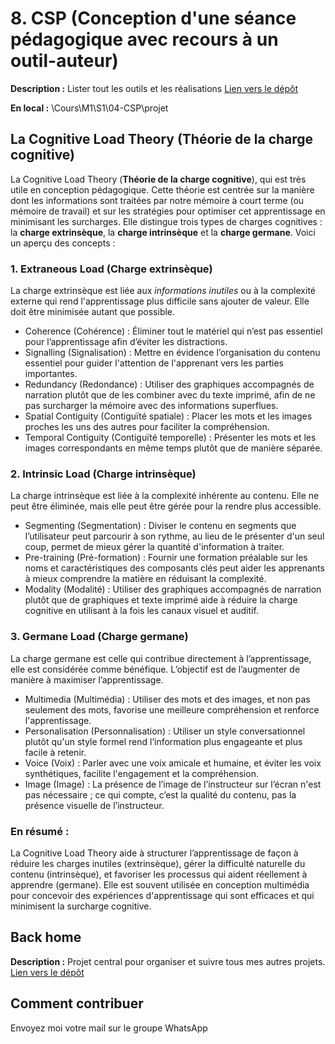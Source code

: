 # 8. CSP (Conception d'une séance pédagogique avec recours à un outil-auteur)

**Description :** Lister tout les outils et les réalisations
[Lien vers le dépôt](https://github.com/ugadavid/ugacsp)

**En local :** \Cours\M1\S1\04-CSP\projet

## La Cognitive Load Theory (Théorie de la charge cognitive)

La Cognitive Load Theory (**Théorie de la charge cognitive**), qui est très utile en conception pédagogique. Cette théorie est centrée sur la manière dont les informations sont traitées par notre mémoire à court terme (ou mémoire de travail) et sur les stratégies pour optimiser cet apprentissage en minimisant les surcharges. Elle distingue trois types de charges cognitives : la **charge extrinsèque**, la **charge intrinsèque** et la **charge germane**. Voici un aperçu des concepts :

### 1. Extraneous Load (Charge extrinsèque)

La charge extrinsèque est liée aux _informations inutiles_ ou à la complexité externe qui rend l'apprentissage plus difficile sans ajouter de valeur. Elle doit être minimisée autant que possible.

- Coherence (Cohérence) : Éliminer tout le matériel qui n’est pas essentiel pour l’apprentissage afin d’éviter les distractions.
- Signalling (Signalisation) : Mettre en évidence l’organisation du contenu essentiel pour guider l'attention de l'apprenant vers les parties importantes.
- Redundancy (Redondance) : Utiliser des graphiques accompagnés de narration plutôt que de les combiner avec du texte imprimé, afin de ne pas surcharger la mémoire avec des informations superflues.
- Spatial Contiguity (Contiguïté spatiale) : Placer les mots et les images proches les uns des autres pour faciliter la compréhension.
- Temporal Contiguity (Contiguïté temporelle) : Présenter les mots et les images correspondants en même temps plutôt que de manière séparée.

### 2. Intrinsic Load (Charge intrinsèque)

La charge intrinsèque est liée à la complexité inhérente au contenu. Elle ne peut être éliminée, mais elle peut être gérée pour la rendre plus accessible.

- Segmenting (Segmentation) : Diviser le contenu en segments que l’utilisateur peut parcourir à son rythme, au lieu de le présenter d'un seul coup, permet de mieux gérer la quantité d'information à traiter.
- Pre-training (Pré-formation) : Fournir une formation préalable sur les noms et caractéristiques des composants clés peut aider les apprenants à mieux comprendre la matière en réduisant la complexité.
- Modality (Modalité) : Utiliser des graphiques accompagnés de narration plutôt que de graphiques et texte imprimé aide à réduire la charge cognitive en utilisant à la fois les canaux visuel et auditif.

### 3. Germane Load (Charge germane)

La charge germane est celle qui contribue directement à l’apprentissage, elle est considérée comme bénéfique. L’objectif est de l’augmenter de manière à maximiser l’apprentissage.

- Multimedia (Multimédia) : Utiliser des mots et des images, et non pas seulement des mots, favorise une meilleure compréhension et renforce l'apprentissage.
- Personalisation (Personnalisation) : Utiliser un style conversationnel plutôt qu'un style formel rend l’information plus engageante et plus facile à retenir.
- Voice (Voix) : Parler avec une voix amicale et humaine, et éviter les voix synthétiques, facilite l'engagement et la compréhension.
- Image (Image) : La présence de l’image de l’instructeur sur l’écran n'est pas nécessaire ; ce qui compte, c’est la qualité du contenu, pas la présence visuelle de l’instructeur.

### En résumé :

La Cognitive Load Theory aide à structurer l’apprentissage de façon à réduire les charges inutiles (extrinsèque), gérer la difficulté naturelle du contenu (intrinsèque), et favoriser les processus qui aident réellement à apprendre (germane). Elle est souvent utilisée en conception multimédia pour concevoir des expériences d'apprentissage qui sont efficaces et qui minimisent la surcharge cognitive.

## Back home

**Description :** Projet central pour organiser et suivre tous mes autres projets.
[Lien vers le dépôt](https://github.com/ugadavid/project-manager)

## Comment contribuer

Envoyez moi votre mail sur le groupe WhatsApp
